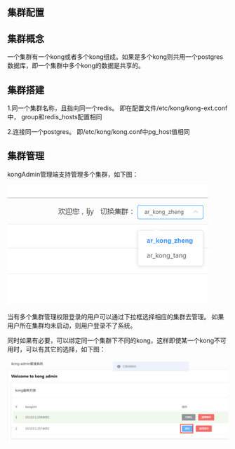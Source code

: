 
## 集群配置

**集群概念**
---------
一个集群有一个kong或者多个kong组成。如果是多个kong则共用一个postgres数据库，即一个集群中多个kong的数据是共享的。


**集群搭建**
---------
1.同一个集群名称，且指向同一个redis。
即在配置文件/etc/kong/kong-ext.conf中，
group和redis_hosts配置相同

2.连接同一个postgres。
即/etc/kong/kong.conf中pg_host值相同


**集群管理**
--------
kongAdmin管理端支持管理多个集群，如下图：

![1111](11_images\11-1.1.png)

当有多个集群管理权限登录的用户可以通过下拉框选择相应的集群去管理。
如果用户所在集群均未启动，则用户登录不了系统。

同时如果有必要，可以绑定同一个集群下不同的kong，这样即使某一个kong不可用时，可以有其它的选择，如下图：

![1112](11_images\11-1.2.png)
